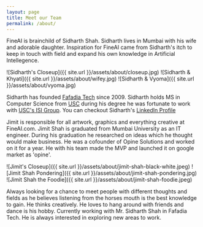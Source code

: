 ```yaml
---
layout: page
title: Meet our Team
permalink: /about/
---
```


FineAI is brainchild of Sidharth Shah. Sidharth lives in Mumbai with his wife and adorable daughter. Inspiration for FineAI came from Sidharth's itch to keep in touch with field and expand his own knowledge in Artificial Intellegence. 

![Sidharth's Closeup]({{ site.url }}/assets/about/closeup.jpg)
![Sidharth & Khyati]({{ site.url }}/assets/about/wifey.jpg)
![Sidharth & Vyoma]({{ site.url }}/assets/about/vyoma.jpg)

Sidharth has founded [Fafadia Tech](http://www.fafadiatech.com/) since 2009. Sidharth holds MS in Computer Science from [USC](http://www.fafadiatech.com/) during his degree he was fortunate to work with [USC's ISI Group](http://www.isi.edu/home). You can checkout Sidharth's [LinkedIn Profile](http://in.linkedin.com/pub/sidharth-shah/4/803/123)

Jimit is responsible for all artwork, graphics and everything creative at FineAI.com. Jimit Shah is graduated from Mumbai University as an IT engineer. During his graduation he researched on ideas which he thought would make business. He was a cofounder of Opine Solutions and worked on it for a year. He with his team made the MVP and launched it on google market as 'opine'. 

![Jimit's Closeup]({{ site.url }}/assets/about/jimit-shah-black-white.jpeg)
![Jimit Shah Pondering]({{ site.url }}/assets/about/jimit-shah-pondering.jpg)
![Jimit Shah the Foodie]({{ site.url }}/assets/about/jimit-shah-foodie.jpeg)

Always looking for a chance to meet people with different thoughts and fields as he believes listening from the horses mouth is the best knowledge to gain. He thinks creatively. He loves to hang around with friends and dance is his hobby. Currently working with Mr. Sidharth Shah in Fafadia Tech. He is always interested in exploring new areas to work.

